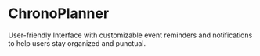 # ChronoPlanner
User-friendly Interface with customizable event reminders and notifications to help users stay organized and punctual.
